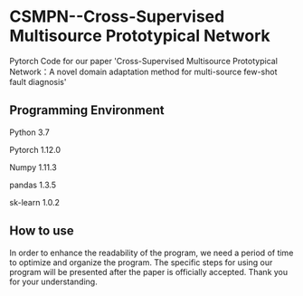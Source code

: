 # CSMPN--Cross-Supervised Multisource Prototypical Network
Pytorch Code for our paper 'Cross-Supervised Multisource Prototypical Network：A novel domain adaptation method for multi-source few-shot fault diagnosis'

## Programming Environment
Python 3.7

Pytorch 1.12.0

Numpy 1.11.3

pandas 1.3.5

sk-learn 1.0.2

## How to use
In order to enhance the readability of the program, we need a period of time to optimize and organize the program. The specific steps for using our program will be presented after the paper is officially accepted. Thank you for your understanding.





